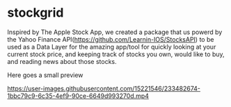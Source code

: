 # stockgrid
Inspired by The Apple Stock App, we created a package that us powerd by the Yahoo Finance API(https://github.com/Learnin-IOS/StocksAPI) to be used as a Data Layer for the amazing app/tool for quickly looking at your current stock price, and keeping track of stocks you own, would like to buy, and reading news about those stocks.

Here goes a small preview

https://user-images.githubusercontent.com/15221546/233482674-1bbc79c9-6c35-4ef9-90ce-6649d993270d.mp4


